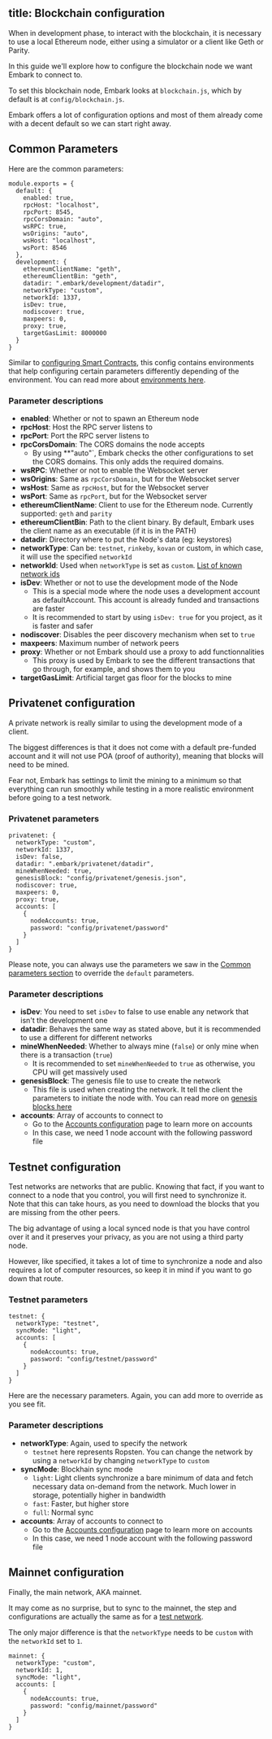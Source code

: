title: Blockchain configuration
---

When in development phase, to interact with the blockchain, it is necessary to use a local Ethereum node, either using a simulator or a client like Geth or Parity.

In this guide we'll explore how to configure the blockchain node we want Embark to connect to.

To set this blockchain node, Embark looks at `blockchain.js`, which by default is at `config/blockchain.js`.

Embark offers a lot of configuration options and most of them already come with a decent default so we can start right away.

## Common Parameters

Here are the common parameters:

<pre><code class="javascript">module.exports = {
  default: {
    enabled: true,
    rpcHost: "localhost",
    rpcPort: 8545,
    rpcCorsDomain: "auto",
    wsRPC: true,
    wsOrigins: "auto",
    wsHost: "localhost", 
    wsPort: 8546
  },
  development: {
    ethereumClientName: "geth",
    ethereumClientBin: "geth",
    datadir: ".embark/development/datadir",
    networkType: "custom",
    networkId: 1337,
    isDev: true,
    nodiscover: true,
    maxpeers: 0,
    proxy: true,
    targetGasLimit: 8000000
  }
}
</code></pre>

Similar to [configuring Smart Contracts](/docs/contracts_configuration.html), this config contains environments that help configuring certain parameters differently depending of the environment. You can read more about [environments here](https://embark.status.im/docs/environments.html).

### Parameter descriptions

- **enabled**: Whether or not to spawn an Ethereum node
- **rpcHost**: Host the RPC server listens to
- **rpcPort**: Port the RPC server listens to
- **rpcCorsDomain**: The CORS domains the node accepts
  - By using **"auto"`, Embark checks the other configurations to set the CORS domains. This only adds the required domains.
- **wsRPC**: Whether or not to enable the Websocket server
- **wsOrigins**: Same as `rpcCorsDomain`, but for the Websocket server
- **wsHost**: Same as `rpcHost`, but for the Websocket server
- **wsPort**: Same as `rpcPort`, but for the Websocket server
- **ethereumClientName**: Client to use for the Ethereum node. Currently supported: `geth` and `parity`
- **ethereumClientBin**: Path to the client binary. By default, Embark uses the client name as an executable (if it is in the PATH)
- **datadir**: Directory where to put the Node's data (eg: keystores)
- **networkType**: Can be: `testnet`, `rinkeby`, `kovan` or custom, in which case, it will use the specified `networkId`
- **networkId**: Used when `networkType` is set as `custom`. [List of known network ids](https://github.com/ethereumbook/ethereumbook/blob/3e8cf74eb935d4be495f4306b73de027af95fd97/contrib/devp2p-protocol.asciidoc#known-current-network-ids)
- **isDev**: Whether or not to use the development mode of the Node
  - This is a special mode where the node uses a development account as defaultAccount. This account is already funded and transactions are faster
  - It is recommended to start by using `isDev: true` for you project, as it is faster and safer
- **nodiscover**: Disables the peer discovery mechanism when set to `true`
- **maxpeers**:  Maximum number of network peers
- **proxy**: Whether or not Embark should use a proxy to add functionnalities
  - This proxy is used by Embark to see the different transactions that go through, for example, and shows them to you
- **targetGasLimit**: Artificial target gas floor for the blocks to mine


## Privatenet configuration

A private network is really similar to using the development mode of a client.

The biggest differences is that it does not come with a default pre-funded account and it will not use POA (proof of authority), meaning that blocks will need to be mined.

Fear not, Embark has settings to limit the mining to a minimum so that everything can run smoothly while testing in a more realistic environment before going to a test network.

### Privatenet parameters

<pre><code class="javascript">privatenet: {
  networkType: "custom",
  networkId: 1337,
  isDev: false,
  datadir: ".embark/privatenet/datadir",
  mineWhenNeeded: true, 
  genesisBlock: "config/privatenet/genesis.json",
  nodiscover: true,
  maxpeers: 0,
  proxy: true,
  accounts: [
    {
      nodeAccounts: true,
      password: "config/privatenet/password"
    }
  ]
}
</code></pre>

Please note, you can always use the parameters we saw in the [Common parameters section](#Common-Parameters) to override the `default` parameters.

### Parameter descriptions

- **isDev**: You need to set `isDev` to false to use enable any network that isn't the development one
- **datadir**: Behaves the same way as stated above, but it is recommended to use a different for different networks
- **mineWhenNeeded**: Whether to always mine (`false`) or only mine when there is a transaction (`true`)
  - It is recommended to set `mineWhenNeeded` to `true` as otherwise, you CPU will get massively used
- **genesisBlock**: The genesis file to use to create the network
  - This file is used when creating the network. It tell the client the parameters to initiate the node with. You can read more on [genesis blocks here](https://arvanaghi.com/blog/explaining-the-genesis-block-in-ethereum/)
- **accounts**: Array of accounts to connect to
  - Go to the [Accounts configuration](/docs/blockchain_accounts_configuration.html) page to learn more on accounts
  - In this case, we need 1 node account with the following password file


## Testnet configuration

Test networks are networks that are public. Knowing that fact, if you want to connect to a node that you control, you will first need to synchronize it. Note that this can take hours, as you need to download the blocks that you are missing from the other peers.

The big advantage of using a local synced node is that you have control over it and it preserves your privacy, as you are not using a third party node.

However, like specified, it takes a lot of time to synchronize a node and also requires a lot of computer resources, so keep it in mind if you want to go down that route.

### Testnet parameters

<pre><code class="javascript">testnet: {
  networkType: "testnet",
  syncMode: "light",
  accounts: [
    {
      nodeAccounts: true,
      password: "config/testnet/password"
    }
  ]
}
</code></pre>

Here are the necessary parameters. Again, you can add more to override as you see fit.

### Parameter descriptions

- **networkType**: Again, used to specify the network
  - `testnet` here represents Ropsten. You can change the network by using a `networkId` by changing `networkType` to `custom`
- **syncMode**: Blockhain sync mode
  - `light`: Light clients synchronize a bare minimum of data and fetch necessary data on-demand from the network. Much lower in storage, potentially higher in bandwidth
  - `fast`: Faster, but higher store
  - `full`: Normal sync
- **accounts**: Array of accounts to connect to
  - Go to the [Accounts configuration](/docs/blockchain_accounts_configuration.html) page to learn more on accounts
  - In this case, we need 1 node account with the following password file


## Mainnet configuration

Finally, the main network, AKA mainnet.

It may come as no surprise, but to sync to the mainnet, the step and configurations are actually the same as for a [test network](#Testnet-configuration).

The only major difference is that the `networkType` needs to be `custom` with the `networkId` set to `1`.

<pre><code class="javascript">mainnet: {
  networkType: "custom",
  networkId: 1,
  syncMode: "light",
  accounts: [
    {
      nodeAccounts: true,
      password: "config/mainnet/password"
    }
  ]
}
</code></pre>

